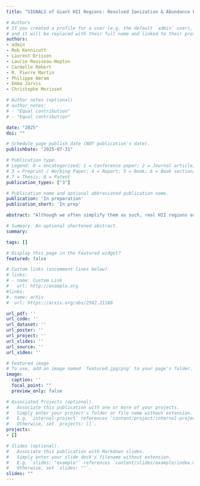 ```yaml
---
title: "SIGNALS of Giant HII Regions: Resolved Ionization & Abundance Properties of NGC 604"

# Authors
# If you created a profile for a user (e.g. the default `admin` user), write the username (folder name) here 
# and it will be replaced with their full name and linked to their profile.
authors:
- admin
- Rob Kennicutt
- Laurent Drissen
- Laurie Rousseau-Nepton
- Carmelle Robert
- R. Pierre Martin
- Philippe Amram
- Emma Jarvis
- Christophe Morisset 

# Author notes (optional)
# author_notes:
# - "Equal contribution"
# - "Equal contribution"

date: "2025"
doi: ""

# Schedule page publish date (NOT publication's date).
publishDate: "2025-07-31"

# Publication type.
# Legend: 0 = Uncategorized; 1 = Conference paper; 2 = Journal article;
# 3 = Preprint / Working Paper; 4 = Report; 5 = Book; 6 = Book section;
# 7 = Thesis; 8 = Patent
publication_types: ["3"]

# Publication name and optional abbreviated publication name.
publication: 'In preparation'
publication_short: 'In prep'

abstract: "Although we often simplify them as such, real HII regions are not spherical ionized gas clouds with homogeneous physical properties. To study variations in chemical and ionization properties, high spatial resolution is required, which nearby giant HII regions satisfy well. Using emission line data of M33 observed with SITELLE as part of the Star-formation, Ionized Gas, and Nebular Abundance Legacy Survey (SIGNALS), we present maps of the principle optical emission line ratios for NGC 604, the most luminous HII region in M33. While much of the region falls within the low-density limit, the electron density map reveals clumps of higher-density material, suggesting that geometry may be a contributing factor. The excitation maps align well with the Hα morphology and are clearly related to the location of the central stellar cluster and secondary stellar groups. We note two distinct sources identified in these excitation maps: a known supernova remnant and an unknown point source. Maps of abundance- and ionization-sensitive line ratios show substantial variations across the face of NGC 604. We demonstrate that these variations are unlikely to be due to chemical inhomogeneities but instead are primarily caused by changes in ionization. Finally, we present the Hα kinematics of the region and connect it to the excitation structure. Throughout the paper, we make comparisons to and raise concerns about single-aperture and long-slit spectroscopic measurements of giant HII regions. "

# Summary. An optional shortened abstract.
summary: 

tags: []

# Display this page in the Featured widget?
featured: false

# Custom links (uncomment lines below)
# links:
# - name: Custom Link
#   url: http://example.org
#links:
#- name: arXiv
#  url: https://arxiv.org/abs/2502.21188

url_pdf: ''
url_code: ''
url_dataset: ''
url_poster: ''
url_project: ''
url_slides: ''
url_source: ''
url_video: ''

# Featured image
# To use, add an image named `featured.jpg/png` to your page's folder. 
image:
  caption: ''
  focal_point: ""
  preview_only: false

# Associated Projects (optional).
#   Associate this publication with one or more of your projects.
#   Simply enter your project's folder or file name without extension.
#   E.g. `internal-project` references `content/project/internal-project/index.md`.
#   Otherwise, set `projects: []`.
projects: 
- []

# Slides (optional).
#   Associate this publication with Markdown slides.
#   Simply enter your slide deck's filename without extension.
#   E.g. `slides: "example"` references `content/slides/example/index.md`.
#   Otherwise, set `slides: ""`.
slides: ""
---
```


<!-- {{% callout note %}}
Click the *Cite* button above to demo the feature to enable visitors to import publication metadata into their reference management software.
{{% /callout %}}

{{% callout note %}}
Create your slides in Markdown - click the *Slides* button to check out the example.
{{% /callout %}}

Supplementary notes can be added here, including [code, math, and images](https://wowchemy.com/docs/writing-markdown-latex/). -->
